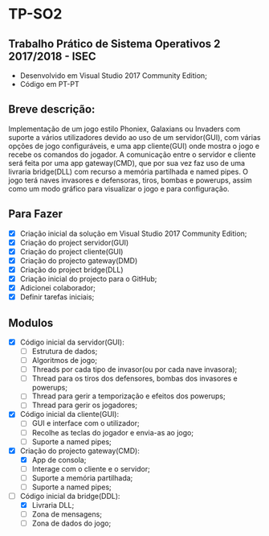 # TP-SO2

## Trabalho Prático de Sistema Operativos 2 2017/2018 - ISEC
* Desenvolvido em Visual Studio 2017 Community Edition;
* Código em PT-PT

## Breve descrição:
Implementação de um jogo estilo Phoniex, Galaxians ou Invaders com suporte a vários utilizadores devido ao uso de um servidor(GUI), 
com várias opções de jogo configuráveis, e uma app cliente(GUI) onde mostra o jogo e recebe os comandos do jogador.
A comunicação entre o servidor e cliente será feita por uma app gateway(CMD), que por sua vez faz uso de uma livraria bridge(DLL) com 
recurso a memória partilhada e named pipes.
O jogo terá naves invasores e defensoras, tiros, bombas e powerups, assim como um modo gráfico para visualizar o jogo e para configuração.

## Para Fazer
- [x] Criação inicial da solução em Visual Studio 2017 Community Edition;
- [x] Criação do project servidor(GUI)
- [x] Criação do project cliente(GUI)
- [x] Criação do projecto gateway(DMD)
- [x] Criação do project bridge(DLL)
- [x] Criação inicial do projecto para o GitHub;
- [x] Adicionei colaborador;
- [x] Definir tarefas iniciais;

## Modulos 
- [x] Código inicial da servidor(GUI):
	- [ ] Estrutura de dados;
	- [ ] Algoritmos de jogo;
    - [ ] Threads por cada tipo de invasor(ou por cada nave invasora);
    - [ ] Thread para os tiros dos defensores, bombas dos invasores e powerups;
	- [ ] Thread para gerir a temporização e efeitos dos powerups;
	- [ ] Thread para gerir os jogadores;
- [x] Código inicial da cliente(GUI):
	- [ ] GUI e interface com o utilizador;
    - [ ] Recolhe as teclas do jogador e envia-as ao jogo;
    - [ ] Suporte a named pipes;
- [x] Criação do projecto gateway(CMD):
	- [x] App de consola;
	- [ ] Interage com o cliente e o servidor;
    - [ ] Suporte a memória partilhada;
    - [ ] Suporte a named pipes;
- [ ] Código inicial da bridge(DDL):
	- [x] Livraria DLL;
    - [ ] Zona de mensagens;
    - [ ] Zona de dados do jogo;